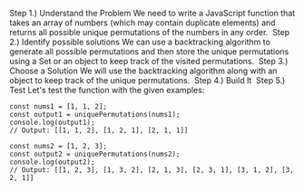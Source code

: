 Step 1.) Understand the Problem
We need to write a JavaScript function that takes an array of numbers (which may contain duplicate elements) and returns all possible unique permutations of the numbers in any order.
​
Step 2.) Identify possible solutions
We can use a backtracking algorithm to generate all possible permutations and then store the unique permutations using a Set or an object to keep track of the visited permutations.
​
Step 3.) Choose a Solution
We will use the backtracking algorithm along with an object to keep track of the unique permutations.
​
Step 4.) Build It
​
Step 5.) Test
Let's test the function with the given examples:
```
const nums1 = [1, 1, 2];
const output1 = uniquePermutations(nums1);
console.log(output1);
// Output: [[1, 1, 2], [1, 2, 1], [2, 1, 1]]
​
const nums2 = [1, 2, 3];
const output2 = uniquePermutations(nums2);
console.log(output2);
// Output: [[1, 2, 3], [1, 3, 2], [2, 1, 3], [2, 3, 1], [3, 1, 2], [3, 2, 1]]
```
​
​